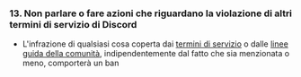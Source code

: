 ### 13. Non parlare o fare azioni che riguardano la violazione di altri termini di servizio di Discord

- L'infrazione di qualsiasi cosa coperta dai [termini di servizio](https://discord.com/terms) o dalle [linee guida della comunità](https://discord.com/guidelines), indipendentemente dal fatto che sia menzionata o meno, comporterà un ban
